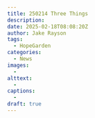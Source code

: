 ```yaml
---
title: 250214 Three Things
description: 
date: 2025-02-18T08:08:20Z
author: Jake Rayson 
tags: 
  - HopeGarden
categories: 
  - News
images:
  - 
alttext: 
  - 
captions: 
  - 
draft: true
---
```

